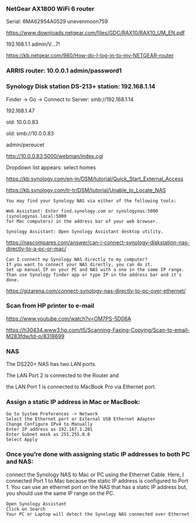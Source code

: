 ### NetGear AX1800 WiFi 6 router 
Serial: 6MA62954A0529 unevenmoon759

https://www.downloads.netgear.com/files/GDC/RAX10/RAX10_UM_EN.pdf

192.168.1.1 admin/V...7!

https://kb.netgear.com/980/How-do-I-log-in-to-my-NETGEAR-router

### ARRIS router: 10.0.0.1  admin/password1

### Synology Disk station DS-213+ station: 192.168.1.14

Finder -> Go -> Connect to Server:  smb://192.168.1.14

192.168.1.47

old: 10.0.0.83



old: smb://10.0.0.83 

admin/pereucet

http://10.0.0.83:5000/webman/index.cgi 

Dropdown list appears: select homes

https://kb.synology.com/en-in/DSM/tutorial/Quick_Start_External_Access

https://kb.synology.com/tr-tr/DSM/tutorial/Unable_to_Locate_NAS
```
You may find your Synology NAS via either of the following tools:

Web Assistant: Enter find.synology.com or synologynas:5000 (synologynas.local:5000 
for Mac computers) in the address bar of your web browser.

Synology Assistant: Open Synology Assistant desktop utility.  
```

https://nascompares.com/answer/can-i-connect-synology-diskstation-nas-directly-to-a-pc-or-mac/
```
Can I connect my Synology NAS directly to my computer?
If you want to connect your NAS directly, you can do it. 
Set up manual IP on your PC and NAS with a one in the same IP range. 
Than use Synology finder app or type IP in the address bar and it's done.
```

https://gizarena.com/connect-synology-nas-directly-to-pc-over-ethernet/

### Scan from HP printer to e-mail

https://www.youtube.com/watch?v=OM7PS-5D06A

https://h30434.www3.hp.com/t5/Scanning-Faxing-Copying/Scan-to-email-M283fdw/td-p/8318699



### NAS
 The DS220+ NAS has two LAN ports. 
 
 The LAN Port 2 is connected to the Router and
 
 the LAN Port 1 is connected to MacBook Pro via Ethernet port.

### Assign a static IP address in Mac or MacBook:
```
Go to System Preferences -> Network
Select the Ethernet port or External USB Ethernet Adapter
Change Configure IPv4 to Manually
Enter IP address as 192.167.1.201
Enter Subnet mask as 255.255.0.0
Select Apply
```

### Once you’re done with assigning static IP addresses to both PC and NAS: 

connect the Synology NAS to Mac or PC using the Ethernet Cable. Here, I connected Port 1 to Mac because the static IP address is configured to Port 1. You can use an ethernet port on the NAS that has a static IP address but, you should use the same IP range on the PC.
```
Open Synology Assistant
Click on Search
Your PC or Laptop will detect the Synology NAS connected over Ethernet
```
